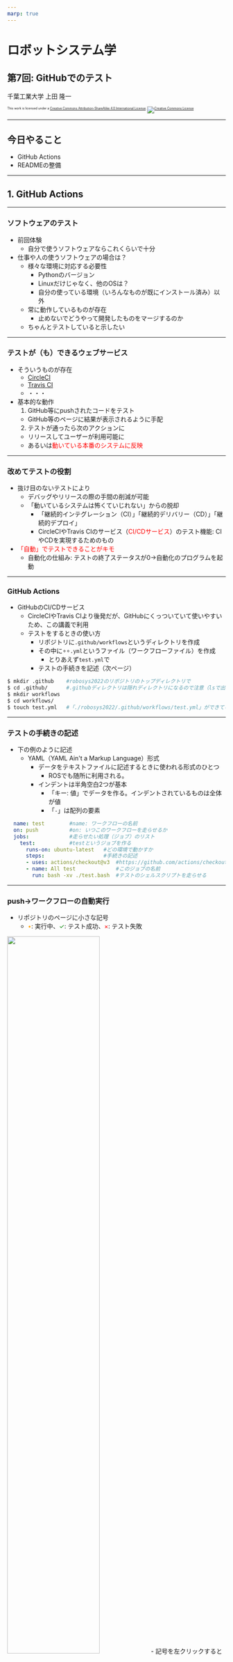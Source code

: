 ```yaml
---
marp: true
---
```


<!-- footer: "ロボットシステム学第7回" -->

# ロボットシステム学

## 第7回: GitHubでのテスト

千葉工業大学 上田 隆一


<p style="font-size:50%">
This work is licensed under a <a rel="license" href="http://creativecommons.org/licenses/by-sa/4.0/">Creative Commons Attribution-ShareAlike 4.0 International License</a>.
<a rel="license" href="http://creativecommons.org/licenses/by-sa/4.0/">
<img alt="Creative Commons License" style="border-width:0" src="https://i.creativecommons.org/l/by-sa/4.0/88x31.png" /></a>
</p>

---

<!-- paginate: true -->

## 今日やること

- GitHub Actions
- READMEの整備

---

## 1. GitHub Actions

---

### ソフトウェアのテスト

- 前回体験
  - 自分で使うソフトウェアならこれくらいで十分　
- 仕事や人の使うソフトウェアの場合は？
  - 様々な環境に対応する必要性
    - Pythonのバージョン
    - Linuxだけじゃなく、他のOSは？
    - 自分の使っている環境（いろんなものが既にインストール済み）以外
  - 常に動作しているものが存在
    - 止めないでどうやって開発したものをマージするのか
  - ちゃんとテストしていると示したい

---

### テストが（も）できるウェブサービス

- そういうものが存在
  - [CircleCI](https://circleci.com/ja/)
  - [Travis CI](https://www.travis-ci.com/)
  - ・・・　
- 基本的な動作
  1. GitHub等にpushされたコードをテスト
    - GitHub等のページに結果が表示されるように手配
  2. テストが通ったら次のアクションに
    - リリースしてユーザーが利用可能に
    - あるいは<span style="color:red">動いている本番のシステムに反映</span>


---

### 改めてテストの役割

- 抜け目のないテストにより
  - デバッグやリリースの際の手間の削減が可能
  - 「動いているシステムは怖くていじれない」からの脱却
    - 「継続的インテグレーション（CI）」「継続的デリバリー（CD）」「継続的デプロイ」
    - CircleCIやTravis CIのサービス（<span style="color:red">CI/CDサービス</span>）のテスト機能: CIやCDを実現するためのもの　
- <span style="color:red">「自動」でテストできることがキモ</span>
  - 自動化の仕組み: テストの終了ステータスが0$\rightarrow$自動化のプログラムを起動

---

### GitHub Actions

- GitHubのCI/CDサービス
  - CircleCIやTravis CIより後発だが、GitHubにくっついていて使いやすいため、この講義で利用
  - テストをするときの使い方
    - リポジトリに`.github/workflows`というディレクトリを作成
    - その中に$\circ\circ$`.yml`というファイル（ワークフローファイル）を作成
      - とりあえず`test.yml`で
    - テストの手続きを記述（次ページ）
 ```bash
$ mkdir .github    #robosys2022のリポジトリのトップディレクトリで
$ cd .github/      #.githubディレクトリは隠れディレクトリになるので注意（lsで出てこない。ls -aで出る。）
$ mkdir workflows
$ cd workflows/
$ touch test.yml   #「./robosys2022/.github/workflows/test.yml」ができているとOK
 ```

---

### テストの手続きの記述

- 下の例のように記述
  - YAML（YAML Ain't a Markup Language）形式
    - データをテキストファイルに記述するときに使われる形式のひとつ
      - ROSでも随所に利用される。
    - インデントは半角空白2つが基本
      - 「キー: 値」でデータを作る。インデントされているものは全体が値
      - 「`-`」は配列の要素

```yaml
  name: test        #name: ワークフローの名前
  on: push          #on: いつこのワークフローを走らせるか
  jobs:             #走らせたい処理（ジョブ）のリスト
    test:           #testというジョブを作る
      runs-on: ubuntu-latest   #どの環境で動かすか
      steps:                   #手続きの記述
      - uses: actions/checkout@v3  #https://github.com/actions/checkoutのバージョン3を使用
      - name: All test             #このジョブの名前
        run: bash -xv ./test.bash  #テストのシェルスクリプトを走らせる
```

---

### push$\rightarrow$ワークフローの自動実行

- リポジトリのページに小さな記号
  - <span style="color:orange">$\bullet$</span>: 実行中、<span style="color:green">$\checkmark$</span>: テスト成功、<span style="color:red">$\times$</span>: テスト失敗
<img src="./figs/github_actions_running.png" width="65%" />
- 記号を左クリックすると小窓が出現$\rightarrow$「Details」を押してみましょう。
<img src="./figs/github_actions_ok.png" width="70%" />

---

### ワークフローのログ確認

- Detailsを押すと行われた処理のシェルの出力が閲覧可能
  - 「All test」をクリックすると`test.bash`のログ
<img src="./figs/testlog.png" width="70%" />
- 全項目の終了ステータスが0なら<span style="color:green">$\checkmark$</span>の表示

---

### 複数バージョンのPythonを試す

- ジョブに`strategy/matrix/python-version`を追加
  ```yaml
  ・・・
  jobs:
    test:
      runs-on: ubuntu-latest
      strategy:
        matrix:
          python-version: ["3.7", "3.8", "3.9", "3.10"]
      steps:
        ・・・
  ```
  - 実行してみると、全バージョンに対してテストが走る
<img src="./figs/multi_version.png" width="45%" />

---

## 2. READMEの整備

- README: このソフトを使ってもらうときに最初に読んでもらうドキュメント
  - 練習リポジトリの中ある`README.md`がソレ
  ```markdown
  # robosys2022
  ロボットシステム学の練習リポジトリ
  ```
    - Markdownという形式で記述
  - GitHubだとこのように表示される<img src="./figs/readme_md.png" width="70%" />
    - 今のところ不親切


---

### READMEに書くこと

- 全て書く必要はないが、ユーザが困らないように（[例](https://github.com/shellgei/rusty_bash)）
  - 何をするためのソフトか
  - 使い方
    - ダウンロード、インストール、起動する手順、簡単な使い方
  - どんな環境で使えるか
    - OS/Pythonのバージョン/他に必要なソフトウェアやライブラリ
  - テストの結果（後述）
  - 権利関係・謝辞
    - 著作権、ライセンス（利用しているソフトウェアについても）
    - 手伝ってくれた人のリストと手伝いの中身
  - その他必要なこと

---

### テスト結果やテストに対する記述


- README.mdの例
  ```md
  # plusコマンド
  ![test](https://github.com/ryuichiueda/robosys2022/actions/workflows/test.yml/badge.svg)
  ↑ テスト結果を反映したバッジの画像が埋め込まれる。（ryuichiueda等は各自変更を。）
  
  標準入力から読み込んだ数字を足す。
  
  （ここに前ページの項目をいろいろ書く）
  
  ## 必要なソフトウェア
  - Python
    - テスト済み: 3.7〜3.10

  ## テスト環境
  - Ubuntu

  © 2022 Ryuichi Ueda
  ```

---

### GitHub上での表示

<img src="./figs/readme_with_badge.png" width="70%" />


---

## まとめ

- CI/CDサービスのひとつを利用
  - pushしたときに自動でテスト$\rightarrow$結果を表示
    - ユーザに状況を伝達
  - 終了ステータスを利用
    - 最新のサービスでも基本的な仕組みに依存　
- READMEの整備
  - リポジトリのソフトを安心して広く使ってもらうために必須
  - ある程度フォーマットは決まっているものの、ユーザへの気配り重視で記述しましょう。
